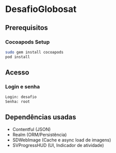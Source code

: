 # DesafioGlobosat

## Prerequisitos

### Cocoapods Setup
```sh
sudo gem install cocoapods
pod install
```

## Acesso

### Login e senha
```sh
Login: desafio
Senha: root
```

## Dependências usadas
- Contentful (JSON)
- Realm (ORM/Persistência)
- SDWebImage (Cache e async load de imagens)
- SVProgressHUD (UI, Indicador de atividade)
